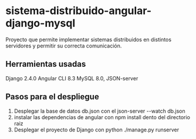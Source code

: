 # sistema-distribuido-angular-django-mysql
Proyecto que permite implementar sistemas distribuidos en distintos servidores y permitir su correcta comunicación.

## Herramientas usadas
Django 2.4.0 Angular CLI 8.3 MySQL 8.0, JSON-server

## Pasos para el despliegue
1. Desplegar la base de datos db.json con el json-server --watch db.json
2. instalar las dependencias de angular con npm install dento del directorio raiz
3. Desplegar el proyecto de Django con python ./manage.py runserver
